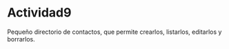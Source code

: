 # Actividad9
Pequeño directorio de contactos, que permite crearlos, listarlos, editarlos y borrarlos.
